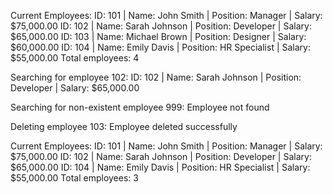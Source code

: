 Current Employees:
ID: 101   | Name: John Smith      | Position: Manager        | Salary: $75,000.00
ID: 102   | Name: Sarah Johnson   | Position: Developer      | Salary: $65,000.00
ID: 103   | Name: Michael Brown   | Position: Designer       | Salary: $60,000.00
ID: 104   | Name: Emily Davis     | Position: HR Specialist  | Salary: $55,000.00
Total employees: 4

Searching for employee 102:
ID: 102   | Name: Sarah Johnson   | Position: Developer      | Salary: $65,000.00

Searching for non-existent employee 999:
Employee not found

Deleting employee 103:
Employee deleted successfully

Current Employees:
ID: 101   | Name: John Smith      | Position: Manager        | Salary: $75,000.00
ID: 102   | Name: Sarah Johnson   | Position: Developer      | Salary: $65,000.00
ID: 104   | Name: Emily Davis     | Position: HR Specialist  | Salary: $55,000.00
Total employees: 3
